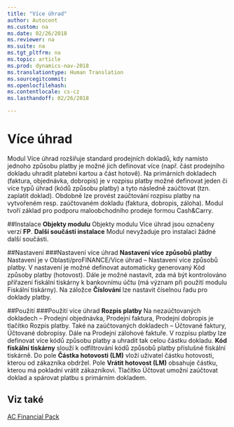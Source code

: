 ```yaml
---
title: "Více úhrad"
author: Autocont
ms.custom: na
ms.date: 02/26/2018
ms.reviewer: na
ms.suite: na
ms.tgt_pltfrm: na
ms.topic: article
ms.prod: dynamics-nav-2018
ms.translationtype: Human Translation
ms.sourcegitcommit: 
ms.openlocfilehash: 
ms.contentlocale: cs-cz
ms.lasthandoff: 02/26/2018

---
```


# <a name="ac-fp-multiple-payments"></a>Více úhrad

Modul Více úhrad rozšiřuje standard prodejních dokladů, kdy namísto jednoho způsobu platby je možné jich definovat více (např. část prodejního dokladu uhradit platební kartou a část hotově).
Na primárních dokladech (faktura, objednávka, dobropis) je v rozpisu platby možné definovat jeden či více typů úhrad (kódů způsobu platby) a tyto následně zaúčtovat (tzn. zaplatit doklad).
Obdobně lze provést zaúčtování rozpisu platby na vytvořeném resp. zaúčtovaném dokladu (faktura, dobropis, záloha).
Modul tvoří základ pro podporu maloobchodního prodeje formou Cash&Carry.

##Instalace
**Objekty modulu**
Objekty modulu Více úhrad jsou označeny verzí 
**FP**.
**Další součásti instalace**
Modul nevyžaduje pro instalaci žádné další součásti.

##Nastavení
###Nastavení více úhrad
**Nastavení více způsobů platby**
Nastavení je v Oblasti/proFINANCE/Více úhrad – Nastavení více způsobů platby.
V nastavení je možné definovat automaticky generovaný Kód způsoby platby (hotovost).
Dále je možné nastavit, zda má být kontrolováno přiřazení fiskální tiskárny k bankovnímu účtu (má význam při použití modulu Fiskální tiskárny).
Na záložce **Číslování** lze nastavit číselnou řadu pro doklady platby.

##Použití
###Použití více úhrad
**Rozpis platby**
Na nezaúčtovaných dokladech – Prodejní objednávka, Prodejní faktura, Prodejní dobropis je tlačítko Rozpis platby. Také na zaúčtovaných dokladech – Účtované faktury, Účtované dobropisy. Dále na Prodejní zálohové faktuře.
V rozpisu platby lze definovat více kódů způsobu platby a uhradit tak celou částku dokladu.
**Kód fiskální tiskárny** slouží k odfiltrování kódů způsobů platby příslušné fiskální tiskárně.
Do pole **Částka hotovosti (LM)** vloží uživatel částku hotovosti, kterou od zákazníka obdržel.
Pole **Vrátit hotovost (LM)** obsahuje částku, kterou má pokladní vrátit zákazníkovi.
Tlačítko Účtovat umožní zaúčtovat doklad a spárovat platbu s primárním dokladem.


## <a name="see-also"></a>Viz také  
[AC Financial Pack](ac-fp-financial-pack.md) 